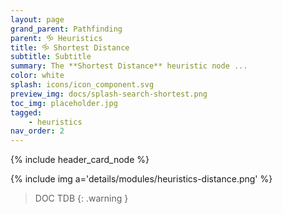 ```yaml
---
layout: page
grand_parent: Pathfinding
parent: 🝰 Heuristics
title: 🝰 Shortest Distance
subtitle: Subtitle
summary: The **Shortest Distance** heuristic node ...
color: white
splash: icons/icon_component.svg
preview_img: docs/splash-search-shortest.png
toc_img: placeholder.jpg
tagged: 
    - heuristics
nav_order: 2
---
```


{% include header_card_node %}

{% include img a='details/modules/heuristics-distance.png' %} 

> DOC TDB
{: .warning }
